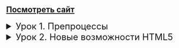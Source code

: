 ## [Посмотреть сайт](https://natalia-orlova.github.io/HTML-CSS1/)

<details><summary> Урок 1. Препроцессы </summary>

   1. В предыдущем курсе вам удалось реализовать главную страницу интернет-магазина. Вам необходимо открыть данный проект <br>
   2. Устанавливаем 3 расширения (Если вы этого не сделали на семинаре) a. Live Sass Compiler b. Sass c. Live Server <br>
   3. Перевести все стили из css в SCSS <br>
   4. Приступаем к созданию [страницы продукта](https://www.figma.com/file/TQaPa1gzsX6Qb4Gqj4fve7/Shop-(Copy)?node-id=68%3A2&mode=dev)
   5. Не забываем, что у вас уже готова шапка сайта и подвал страницы, плюс у вас уже есть блок из 3х товаров, осталось добавить изображение и под ним описание
   6. Адаптив создавать не нужно, только десктопную версию <br>

</details>

<details><summary> Урок 2. Новые возможности HTML5 </summary>

   1. Вам необходимо создать страницу каталога
   2. Обязательно использовать препроцессоры
   3. Не забыть добавить выпадающие блоки сортировки
   4. У вас уже есть созданные шапка и подвал сайта, данные элементы должны быть переиспользованы с главной страницы интернет-магазина
   5. Адаптив создавать не нужно, только десктопную версию <br>

   <style>
      summary {
         font-size: 24px;
   </style>

</details>


